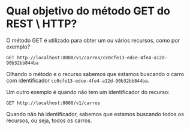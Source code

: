 # Qual objetivo do método GET do REST \ HTTP?

O método GET é utilizado para obter um ou vários recursos, como por exemplo?

```
GET http://localhost:8080/v1/carros/cc0cfe13-edce-4fe4-a12d-90b32bb844ba
```

Olhando o método e o recurso sabemos que estamos buscando o carro com identificador `cc0cfe13-edce-4fe4-a12d-90b32bb844ba`.

Um outro exemplo é quando não tem um identificador do recurso:

```
GET http://localhost:8080/v1/carros
```

Quando não há identificador, sabemos que estamos buscando todos os recursos, ou seja, todos os carros.